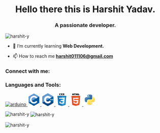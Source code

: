 <h1 align="center">Hello there this is Harshit Yadav.</h1>
<h3 align="center">A passionate developer.</h3>

<p align="left"> <img src="https://komarev.com/ghpvc/?username=harshit-y&label=Profile%20views&color=0e75b6&style=flat" alt="harshit-y" /> </p>

- 🌱 I’m currently learning **Web Development.**

- 📫 How to reach me **harshit011106@gmail.com**

<h3 align="left">Connect with me:</h3>
<p align="left">
</p>

<h3 align="left">Languages and Tools:</h3>
<p align="left"> <a href="https://www.arduino.cc/" target="_blank" rel="noreferrer"> <img src="https://cdn.worldvectorlogo.com/logos/arduino-1.svg" alt="arduino" width="40" height="40"/> </a> <a href="https://www.cprogramming.com/" target="_blank" rel="noreferrer"> <img src="https://raw.githubusercontent.com/devicons/devicon/master/icons/c/c-original.svg" alt="c" width="40" height="40"/> </a> <a href="https://www.w3schools.com/cpp/" target="_blank" rel="noreferrer"> <img src="https://raw.githubusercontent.com/devicons/devicon/master/icons/cplusplus/cplusplus-original.svg" alt="cplusplus" width="40" height="40"/> </a> <a href="https://www.w3schools.com/css/" target="_blank" rel="noreferrer"> <img src="https://raw.githubusercontent.com/devicons/devicon/master/icons/css3/css3-original-wordmark.svg" alt="css3" width="40" height="40"/> </a> <a href="https://www.w3.org/html/" target="_blank" rel="noreferrer"> <img src="https://raw.githubusercontent.com/devicons/devicon/master/icons/html5/html5-original-wordmark.svg" alt="html5" width="40" height="40"/> </a> <a href="https://www.python.org" target="_blank" rel="noreferrer"> <img src="https://raw.githubusercontent.com/devicons/devicon/master/icons/python/python-original.svg" alt="python" width="40" height="40"/> </a> </p>

<p><img align="left" src="https://github-readme-stats.vercel.app/api/top-langs?username=harshit-y&show_icons=true&locale=en&layout=compact" alt="harshit-y" /></p>

<p>&nbsp;<img align="center" src="https://github-readme-stats.vercel.app/api?username=harshit-y&show_icons=true&locale=en" alt="harshit-y" /></p>

<p><img align="center" src="https://github-readme-streak-stats.herokuapp.com/?user=harshit-y&" alt="harshit-y" /></p>

